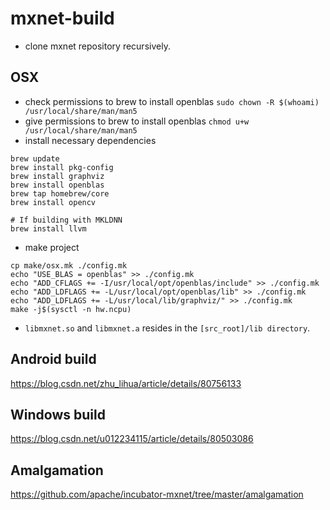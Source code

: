 # mxnet-build
* clone mxnet repository recursively.
## OSX
* check permissions to brew to install openblas `sudo chown -R $(whoami) /usr/local/share/man/man5`
* give permissions to brew to install openblas `chmod u+w /usr/local/share/man/man5`
* install necessary dependencies
```
brew update
brew install pkg-config
brew install graphviz
brew install openblas
brew tap homebrew/core
brew install opencv

# If building with MKLDNN
brew install llvm
```
* make project
```
cp make/osx.mk ./config.mk
echo "USE_BLAS = openblas" >> ./config.mk
echo "ADD_CFLAGS += -I/usr/local/opt/openblas/include" >> ./config.mk
echo "ADD_LDFLAGS += -L/usr/local/opt/openblas/lib" >> ./config.mk
echo "ADD_LDFLAGS += -L/usr/local/lib/graphviz/" >> ./config.mk
make -j$(sysctl -n hw.ncpu)
```
* `libmxnet.so` and `libmxnet.a` resides in the `[src_root]/lib directory`.

## Android build
https://blog.csdn.net/zhu_lihua/article/details/80756133

## Windows build
https://blog.csdn.net/u012234115/article/details/80503086

## Amalgamation
https://github.com/apache/incubator-mxnet/tree/master/amalgamation
